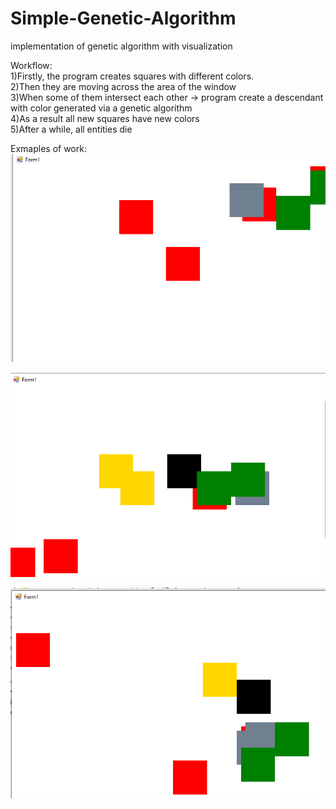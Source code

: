 # Simple-Genetic-Algorithm
implementation of genetic algorithm with visualization

Workflow:<br/>
1)Firstly, the program creates squares with different colors.  
2)Then they are moving across the area of the window  
3)When some of them intersect each other -> program create a descendant with color generated via a genetic algorithm  
4)As a result all new squares have new colors  
5)After a while, all entities die  


Exmaples of work:<br/>
![Screenshot](Results/Screenshot-1GA.png)

![Screenshot](Results/Screenshot-2GA.png)

![Screenshot](Results/Screenshot-3GA.png)
